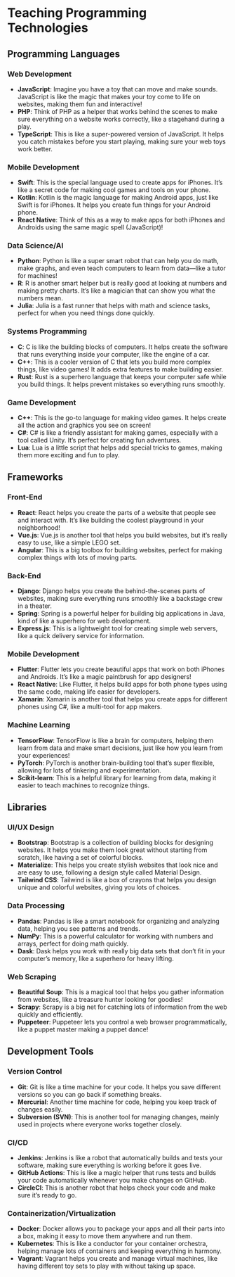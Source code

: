 # Teaching Programming Technologies

## Programming Languages

### Web Development

- **JavaScript**: Imagine you have a toy that can move and make sounds. JavaScript is like the magic that makes your toy come to life on websites, making them fun and interactive!
- **PHP**: Think of PHP as a helper that works behind the scenes to make sure everything on a website works correctly, like a stagehand during a play.
- **TypeScript**: This is like a super-powered version of JavaScript. It helps you catch mistakes before you start playing, making sure your web toys work better.

### Mobile Development

- **Swift**: This is the special language used to create apps for iPhones. It’s like a secret code for making cool games and tools on your phone.
- **Kotlin**: Kotlin is the magic language for making Android apps, just like Swift is for iPhones. It helps you create fun things for your Android phone.
- **React Native**: Think of this as a way to make apps for both iPhones and Androids using the same magic spell (JavaScript)!

### Data Science/AI

- **Python**: Python is like a super smart robot that can help you do math, make graphs, and even teach computers to learn from data—like a tutor for machines!
- **R**: R is another smart helper but is really good at looking at numbers and making pretty charts. It’s like a magician that can show you what the numbers mean.
- **Julia**: Julia is a fast runner that helps with math and science tasks, perfect for when you need things done quickly.

### Systems Programming

- **C**: C is like the building blocks of computers. It helps create the software that runs everything inside your computer, like the engine of a car.
- **C++**: This is a cooler version of C that lets you build more complex things, like video games! It adds extra features to make building easier.
- **Rust**: Rust is a superhero language that keeps your computer safe while you build things. It helps prevent mistakes so everything runs smoothly.

### Game Development

- **C++**: This is the go-to language for making video games. It helps create all the action and graphics you see on screen!
- **C#**: C# is like a friendly assistant for making games, especially with a tool called Unity. It’s perfect for creating fun adventures.
- **Lua**: Lua is a little script that helps add special tricks to games, making them more exciting and fun to play.

## Frameworks

### Front-End

- **React**: React helps you create the parts of a website that people see and interact with. It’s like building the coolest playground in your neighborhood!
- **Vue.js**: Vue.js is another tool that helps you build websites, but it’s really easy to use, like a simple LEGO set.
- **Angular**: This is a big toolbox for building websites, perfect for making complex things with lots of moving parts.

### Back-End

- **Django**: Django helps you create the behind-the-scenes parts of websites, making sure everything runs smoothly like a backstage crew in a theater.
- **Spring**: Spring is a powerful helper for building big applications in Java, kind of like a superhero for web development.
- **Express.js**: This is a lightweight tool for creating simple web servers, like a quick delivery service for information.

### Mobile Development

- **Flutter**: Flutter lets you create beautiful apps that work on both iPhones and Androids. It’s like a magic paintbrush for app designers!
- **React Native**: Like Flutter, it helps build apps for both phone types using the same code, making life easier for developers.
- **Xamarin**: Xamarin is another tool that helps you create apps for different phones using C#, like a multi-tool for app makers.

### Machine Learning

- **TensorFlow**: TensorFlow is like a brain for computers, helping them learn from data and make smart decisions, just like how you learn from your experiences!
- **PyTorch**: PyTorch is another brain-building tool that’s super flexible, allowing for lots of tinkering and experimentation.
- **Scikit-learn**: This is a helpful library for learning from data, making it easier to teach machines to recognize things.

## Libraries

### UI/UX Design

- **Bootstrap**: Bootstrap is a collection of building blocks for designing websites. It helps you make them look great without starting from scratch, like having a set of colorful blocks.
- **Materialize**: This helps you create stylish websites that look nice and are easy to use, following a design style called Material Design.
- **Tailwind CSS**: Tailwind is like a box of crayons that helps you design unique and colorful websites, giving you lots of choices.

### Data Processing

- **Pandas**: Pandas is like a smart notebook for organizing and analyzing data, helping you see patterns and trends.
- **NumPy**: This is a powerful calculator for working with numbers and arrays, perfect for doing math quickly.
- **Dask**: Dask helps you work with really big data sets that don’t fit in your computer’s memory, like a superhero for heavy lifting.

### Web Scraping

- **Beautiful Soup**: This is a magical tool that helps you gather information from websites, like a treasure hunter looking for goodies!
- **Scrapy**: Scrapy is a big net for catching lots of information from the web quickly and efficiently.
- **Puppeteer**: Puppeteer lets you control a web browser programmatically, like a puppet master making a puppet dance!

## Development Tools

### Version Control

- **Git**: Git is like a time machine for your code. It helps you save different versions so you can go back if something breaks.
- **Mercurial**: Another time machine for code, helping you keep track of changes easily.
- **Subversion (SVN)**: This is another tool for managing changes, mainly used in projects where everyone works together closely.

### CI/CD

- **Jenkins**: Jenkins is like a robot that automatically builds and tests your software, making sure everything is working before it goes live.
- **GitHub Actions**: This is like a magic helper that runs tests and builds your code automatically whenever you make changes on GitHub.
- **CircleCI**: This is another robot that helps check your code and make sure it’s ready to go.

### Containerization/Virtualization

- **Docker**: Docker allows you to package your apps and all their parts into a box, making it easy to move them anywhere and run them.
- **Kubernetes**: This is like a conductor for your container orchestra, helping manage lots of containers and keeping everything in harmony.
- **Vagrant**: Vagrant helps you create and manage virtual machines, like having different toy sets to play with without taking up space.
